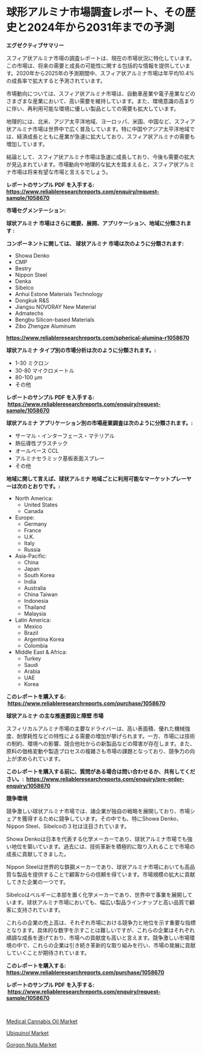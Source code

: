 <p><h1>球形アルミナ市場調査レポート、その歴史と2024年から2031年までの予測</h1></p><p><strong>エグゼクティブサマリー</strong></p>
<p><p>スフィア状アルミナ市場の調査レポートは、現在の市場状況に特化しています。この市場は、将来の需要と成長の可能性に関する包括的な情報を提供しています。2020年から2025年の予測期間中、スフィア状アルミナ市場は年平均10.4%の成長率で拡大すると予測されています。</p><p>市場動向については、スフィア状アルミナ市場は、自動車産業や電子産業などのさまざまな産業において、高い需要を維持しています。また、環境意識の高まりに伴い、再利用可能な環境に優しい製品としての需要も拡大しています。</p><p>地理的には、北米、アジア太平洋地域、ヨーロッパ、米国、中国など、スフィア状アルミナ市場は世界中で広く普及しています。特に中国やアジア太平洋地域では、経済成長とともに産業が急速に拡大しており、スフィア状アルミナの需要も増加しています。</p><p>結論として、スフィア状アルミナ市場は急速に成長しており、今後も需要の拡大が見込まれています。市場動向や地理的な拡大を踏まえると、スフィア状アルミナ市場は将来有望な市場と言えるでしょう。</p></p>
<p><strong>レポートのサンプル PDF を入手する: <a href="https://www.reliableresearchreports.com/enquiry/request-sample/1058670">https://www.reliableresearchreports.com/enquiry/request-sample/1058670</a></strong></p>
<p><strong>市場セグメンテーション:</strong></p>
<p><strong> 球状アルミナ 市場はさらに概要、展開、アプリケーション、地域に分類されます :</strong></p>
<p><strong>コンポーネントに関しては、 球状アルミナ 市場は次のように分類されます: &nbsp;</strong></p>
<p><ul><li>Showa Denko</li><li>CMP</li><li>Bestry</li><li>Nippon Steel</li><li>Denka</li><li>Sibelco</li><li>Anhui Estone Materials Technology</li><li>Dongkuk R&S</li><li>Jiangsu NOVORAY New Material</li><li>Admatechs</li><li>Bengbu Silicon-based Materials</li><li>Zibo Zhengze Aluminum</li></ul></p>
<p><strong><a href="https://www.reliableresearchreports.com/spherical-alumina-r1058670">https://www.reliableresearchreports.com/spherical-alumina-r1058670</a></strong></p>
<p><strong> 球状アルミナ タイプ別の市場分析は次のように分類されます。:</strong></p>
<p><ul><li>1-30 ミクロン</li><li>30-80 マイクロメートル</li><li>80-100 μm</li><li>その他</li></ul></p>
<p><strong>レポートのサンプル PDF を入手する: &nbsp;<a href="https://www.reliableresearchreports.com/enquiry/request-sample/1058670">https://www.reliableresearchreports.com/enquiry/request-sample/1058670</a></strong></p>
<p><strong> 球状アルミナ アプリケーション別の市場産業調査は次のように分類されます。:</strong></p>
<p><ul><li>サーマル・インターフェース・マテリアル</li><li>熱伝導性プラスチック</li><li>オールベース CCL</li><li>アルミナセラミック基板表面スプレー</li><li>その他</li></ul></p>
<p><strong>地域に関して言えば、球状アルミナ 地域ごとに利用可能なマーケットプレーヤーは次のとおりです。:</strong></p>
<p><ul>
    <li>
        North America:
        <ul>
            <li>United States</li>
            <li>Canada</li>
        </ul>
    </li>
    <li>
        Europe:
        <ul>
            <li>Germany</li>
            <li>France</li>
            <li>U.K.</li>
            <li>Italy</li>
            <li>Russia</li>
        </ul>
    </li>
    <li>
        Asia-Pacific:
        <ul>
            <li>China</li>
            <li>Japan</li>
            <li>South Korea</li>
            <li>India</li>
            <li>Australia</li>
            <li>China Taiwan</li>
            <li>Indonesia</li>
            <li>Thailand</li>
            <li>Malaysia</li>
        </ul>
    </li>
    <li>
        Latin America:
        <ul>
            <li>Mexico</li>
            <li>Brazil</li>
            <li>Argentina Korea</li>
            <li>Colombia</li>
        </ul>
    </li>
    <li>
        Middle East & Africa:
        <ul>
            <li>Turkey</li>
            <li>Saudi</li>
            <li>Arabia</li>
            <li>UAE</li>
            <li>Korea</li>
        </ul>
    </li>
    </ul></p>
<p><strong>このレポートを購入する: &nbsp;<a href="https://www.reliableresearchreports.com/purchase/1058670">https://www.reliableresearchreports.com/purchase/1058670</a></strong></p>
<p><strong>球状アルミナ の主な推進要因と障壁 市場</strong></p>
<p><p>スフィリカルアルミナ市場の主要なドライバーは、高い表面積、優れた機械強度、耐摩耗性などの特性による需要の増加が挙げられます。一方、市場には技術の制約、環境への影響、競合他社からの新製品などの障害が存在します。また、原料の価格変動や製造プロセスの複雑さも市場の課題となっており、競争力の向上が求められています。</p></p>
<p><strong>このレポートを購入する前に、質問がある場合は問い合わせるか、共有してください。:&nbsp; <a href="https://www.reliableresearchreports.com/enquiry/pre-order-enquiry/1058670">https://www.reliableresearchreports.com/enquiry/pre-order-enquiry/1058670</a></strong></p>
<p><strong>競争環境</strong></p>
<p><p>競争激しい球状アルミナ市場では、諸企業が独自の戦略を展開しており、市場シェアを獲得するために競争しています。その中でも、特にShowa Denko、Nippon Steel、Sibelcoの３社は注目されています。</p><p>Showa Denkoは日本を代表する化学メーカーであり、球状アルミナ市場でも強い地位を築いています。過去には、技術革新を積極的に取り入れることで市場の成長に貢献してきました。</p><p>Nippon Steelは世界的な鉄鋼メーカーであり、球状アルミナ市場においても高品質な製品を提供することで顧客からの信頼を得ています。市場規模の拡大に貢献してきた企業の一つです。</p><p>Sibelcoはベルギーに本部を置く化学メーカーであり、世界中で事業を展開しています。球状アルミナ市場においても、幅広い製品ラインナップと高い品質で顧客に支持されています。</p><p>これらの企業の売上高は、それぞれ市場における競争力と地位を示す重要な指標となります。具体的な数字を示すことは難しいですが、これらの企業はそれぞれ順調な成長を遂げており、市場への貢献度も高いと言えます。競争激しい市場環境の中で、これらの企業は引き続き革新的な取り組みを行い、市場の発展に貢献していくことが期待されています。</p></p>
<p><strong>このレポートを購入する: &nbsp; <a href="https://www.reliableresearchreports.com/purchase/1058670">https://www.reliableresearchreports.com/purchase/1058670</a></strong></p>
<p><strong>レポートのサンプル PDF を入手する: &nbsp;<a href="https://www.reliableresearchreports.com/enquiry/request-sample/1058670">https://www.reliableresearchreports.com/enquiry/request-sample/1058670</a></strong><strong></strong></p>
<p>&nbsp;</p>
<p><p><a href="https://www.linkedin.com/pulse/medical-cannabis-oil-market-research-report-forecasted-period-uoluf?trackingId=W9tWk177kYb09a7mbg8%2Fcw%3D%3D">Medical Cannabis Oil Market</a></p><p><a href="https://www.linkedin.com/pulse/ubiquinol-market-comprehensive-report-its-share-amp-growth-trends-npxlf?trackingId=cbeURTx0XAjvS671g7QgkA%3D%3D">Ubiquinol Market</a></p><p><a href="https://www.linkedin.com/pulse/gorgon-nuts-market-offer-valuable-insights-size-share-trends-xh1xf?trackingId=62Irq2ncVFwAdysedN30mA%3D%3D">Gorgon Nuts Market</a></p></p>